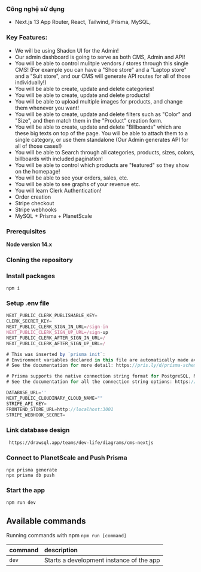 ### Công nghệ sử dụng

-   Next.js 13 App Router, React, Tailwind, Prisma, MySQL,

### Key Features:

-   We will be using Shadcn UI for the Admin!
-   Our admin dashboard is going to serve as both CMS, Admin and API!
-   You will be able to control mulitple vendors / stores through this single CMS! (For example you can have a "Shoe store" and a "Laptop store" and a "Suit store", and our CMS will generate API routes for all of those individually!)
-   You will be able to create, update and delete categories!
-   You will be able to create, update and delete products!
-   You will be able to upload multiple images for products, and change them whenever you want!
-   You will be able to create, update and delete filters such as "Color" and "Size", and then match them in the "Product" creation form.
-   You will be able to create, update and delete "Billboards" which are these big texts on top of the page. You will be able to attach them to a single category, or use them standalone (Our Admin generates API for all of those cases!)
-   You will be able to Search through all categories, products, sizes, colors, billboards with included pagination!
-   You will be able to control which products are "featured" so they show on the homepage!
-   You will be able to see your orders, sales, etc.
-   You will be able to see graphs of your revenue etc.
-   You will learn Clerk Authentication!
-   Order creation
-   Stripe checkout
-   Stripe webhooks
-   MySQL + Prisma + PlanetScale

### Prerequisites

**Node version 14.x**

### Cloning the repository

### Install packages

```shell
npm i
```

### Setup .env file

```js
NEXT_PUBLIC_CLERK_PUBLISHABLE_KEY=
CLERK_SECRET_KEY=
NEXT_PUBLIC_CLERK_SIGN_IN_URL=/sign-in
NEXT_PUBLIC_CLERK_SIGN_UP_URL=/sign-up
NEXT_PUBLIC_CLERK_AFTER_SIGN_IN_URL=/
NEXT_PUBLIC_CLERK_AFTER_SIGN_UP_URL=/

# This was inserted by `prisma init`:
# Environment variables declared in this file are automatically made available to Prisma.
# See the documentation for more detail: https://pris.ly/d/prisma-schema#accessing-environment-variables-from-the-schema

# Prisma supports the native connection string format for PostgreSQL, MySQL, SQLite, SQL Server, MongoDB and CockroachDB.
# See the documentation for all the connection string options: https://pris.ly/d/connection-strings

DATABASE_URL=''
NEXT_PUBLIC_CLOUDINARY_CLOUD_NAME=""
STRIPE_API_KEY=
FRONTEND_STORE_URL=http://localhost:3001
STRIPE_WEBHOOK_SECRET=
```

### Link database design

```shell
 https://drawsql.app/teams/dev-life/diagrams/cms-nextjs
```

### Connect to PlanetScale and Push Prisma

```shell
npx prisma generate
npx prisma db push
```

### Start the app

```shell
npm run dev
```

## Available commands

Running commands with npm `npm run [command]`

| command | description                              |
| :------ | :--------------------------------------- |
| `dev`   | Starts a development instance of the app |
